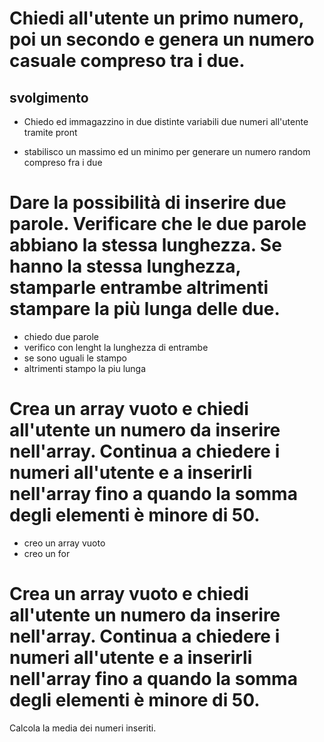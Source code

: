 # Chiedi all'utente un primo numero, poi un secondo e genera un numero casuale compreso tra i due.

## svolgimento

- Chiedo ed immagazzino in due distinte variabili due numeri all'utente tramite pront

- stabilisco un massimo ed un minimo per generare un numero random compreso fra i due

# Dare la possibilità di inserire due parole. Verificare che le due parole abbiano la stessa lunghezza. Se hanno la stessa lunghezza, stamparle entrambe altrimenti stampare la più lunga delle due.

- chiedo due parole
- verifico con lenght la lunghezza di entrambe
- se sono uguali le stampo
- altrimenti stampo la piu lunga

# Crea un array vuoto e chiedi all'utente un numero da inserire nell'array. Continua a chiedere i numeri all'utente e a inserirli nell'array fino a quando la somma degli elementi è minore di 50.

- creo un array vuoto
- creo un for

# Crea un array vuoto e chiedi all'utente un numero da inserire nell'array. Continua a chiedere i numeri all'utente e a inserirli nell'array fino a quando la somma degli elementi è minore di 50.

Calcola la media dei numeri inseriti.
